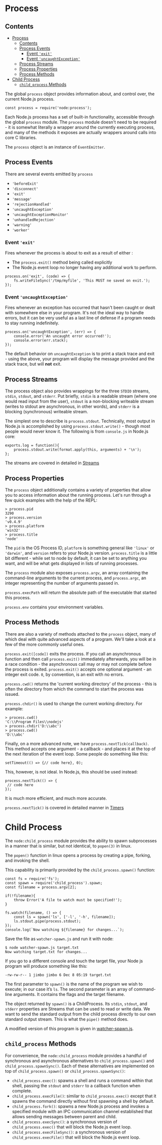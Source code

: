 # Process

## Contents

- [Process](#process)
  - [Contents](#contents)
  - [Process Events](#process-events)
    - [Event `'exit'`](#event-exit)
    - [Event `'uncaughtException'`](#event-uncaughtexception)
  - [Process Streams](#process-streams)
  - [Process Properties](#process-properties)
  - [Process Methods](#process-methods)
- [Child Process](#child-process)
  - [`child_process` Methods](#child_process-methods)

The global `process` object provides information about, and control over, the current Node.js process.

```
const process = require('node:process');
```

Each Node.js process has a set of built-in functionality, accessible through the global `process` module. The `process` module doesn't need to be required - it is somewhat literally a wrapper around the currently executing process, and many of the methods it exposes are actually wrappers around calls into core C libraries.
<br>

The `process` object is an instance of `EventEmitter`.

## Process Events

There are several events emitted by `process`

-   `'beforeExit'`
-   `'disconnect'`
-   `'exit'`
-   `'message'`
-   `'rejectionHandled'`
-   `'uncaughtException'`
-   `'uncaughtExceptionMonitor'`
-   `'unhandledRejection'`
-   `'warning'`
-   `'worker'`

### Event `'exit'`

Fires whenever the process is about to exit as a result of either :

-   The `process.exit()` method being called explicitly
-   The Node.js event loop no longer having any additional work to perform.

```
process.on('exit', (code) => {
    fs.writeFileSync('/tmp/myfile', 'This MUST ne saved on exit.');
});
```

### Event `'uncaughtException'`

Fires whenever an exception has occurred that hasn't been caught or dealt with somewhere else in your program.
It's not the ideal way to handle errors, but it can be very useful as a last line of defense if a program needs to stay running indefinitely.

```
process.on('uncaughtException', (err) => {
    console.error('An uncaught error occurred!');
    console.error(err.stack);
});
```

The default behavior on `uncaughtException` is to print a stack trace and exit - using the above, your program will display the message provided and the stack trace, but will **not** exit.

## Process Streams

The process object also provides wrappings for the three `STDIO` streams, `stdin`, `stdout`, and `stderr`. Put briefly, `stdin` is a readable stream (where one would read input from the user), `stdout` is a non-blocking writeable stream (writes to stdout are asynchronous, in other words), and `stderr` is a blocking (synchronous) writeable stream.
<br>

The simplest one to describe is `process.stdout`. Technically, most output in Node.js is accomplished by using `process.stdout.write()` - though most people would never know it. The following is from `console.js` in Node.js core:

```
exports.log = function(){
    process.stdout.write(format.apply(this, arguments) + '\n');
};
```

The streams are covered in detailed in [Streams](<../1.%20fundamentals%20(Timers%2C%20Streams%2C%20Buffers%20%26%20Event%20Emitters)/1.3%20streams/readme.md>)

## Process Properties

The `process` object additionally contains a variety of properties that allow you to access information about the running process. Let's run through a few quick examples with the help of the REPL:

```
> process.pid
3290
> process.version
'v0.4.9'
> process.platform
'win32'
> process.title
'node'
```

The `pid` is the OS Process ID, `platform` is something general like `'linux'` or `'darwin'`, and `version` refers to your Node.js version. `process.title` is a little bit different - while set to node by default, it can be set to anything you want, and will be what gets displayed in lists of running processes.
<br>

The `process` module also exposes `process.argv`, an array containing the command-line arguments to the current process, and `process.argc`, an integer representing the number of arguments passed in.
<br>

`process.execPath` will return the absolute path of the executable that started this process.
<br>

`process.env` contains your environment variables.

## Process Methods

There are also a variety of methods attached to the `process` object, many of which deal with quite advanced aspects of a program. We'll take a look at a few of the more commonly useful ones.
<br>

`process.exit([code])` exits the process. If you call an asynchronous function and then call `process.exit()` immediately afterwards, you will be in a race condition - the asynchronous call may or may not complete before the process is exited. `process.exit()` accepts one optional argument - an integer exit code. `0`, by convention, is an exit with no errors.
<br>

`process.cwd()` returns the 'current working directory' of the process - this is often the directory from which the command to start the process was issued.
<br>

`process.chdir()` is used to change the current working directory. For example:

```
> process.cwd()
'C:\\Program Files\\nodejs'
> process.chdir('D:\\abc')
> process.cwd()
'D:\\abc'
```

Finally, on a more advanced note, we have `process.nextTick(callback)`. This method accepts one argument - a callback - and places it at the top of the next iteration of the event loop. Some people do something like this:

```
setTimeout(() => {// code here}, 0);
```

This, however, is not ideal. In Node.js, this should be used instead:

```
process.nextTick(() => {
 // code here
});
```

It is much more efficient, and much more accurate.
<br>

`process.nextTick()` is covered in detailed manner in [Timers](<../1.%20fundamentals%20(Timers,%20Streams,%20Buffers%20&%20Event%20Emitters)/1.1%20timers/readme.md>)

# Child Process

The `node:child_process` module provides the ability to spawn subprocesses in a manner that is similar, but not identical, to `popen(3)` in linux.
<br>

The `popen()` function in linux opens a process by creating a pipe, forking, and invoking the shell.
<br>

This capability is primarily provided by the `child_process.spawn()` function:

```
const fs = require('fs');
const spawn = require('child_process').spawn;
const filename = process.argv[2];

if(!filename){
    throw Error('A file to watch must be specified!');
}

fs.watch(filename, () => {
    const ls = spawn('ls', ['-l', '-h', filename]);
    ls.stdout.pipe(process.stdout);
});
console.log(`Now watching ${filename} for changes...`);
```

Save the file as `watcher-spawn.js` and run it with node:

```
$ node watcher-spawn.js target.txt
Now watching target.txt for changes...
```

If you go to a different console and touch the target file, your Node js program will produce something like this:

```
-rw-rw-r-- 1 jimbo jimbo 6 Dec 8 05:19 target.txt
```

The first parameter to `spawn()` is the name of the program we wish to execute; in our case it’s `ls`. The second parameter is an array of command-line arguments. It contains the flags and the target filename.
<br>

The object returned by `spawn()` is a ChildProcess. Its `stdin`, `stdout`, and `stderr` properties are Streams that can be used to read or write data. We want to send the standard output from the child process directly to our own standard output stream. This is what the `pipe()` method does.

A modified version of this program is given in [watcher-spawn.js](./watcher-spawn.js).

## `child_process` Methods

For convenience, the `node:child_process` module provides a handful of synchronous and asynchronous alternatives to `child_process.spawn()` and `child_process.spawnSync()`. Each of these alternatives are implemented on top of `child_process.spawn()` or `child_process.spawnSync()`:

-   `child_process.exec()`: spawns a shell and runs a command within that shell, passing the `stdout` and `stderr` to a callback function when complete.
-   `child_process.execFile()`: similar to `child_process.exec()` except that it spawns the command directly without first spawning a shell by default.
-   `child_process.fork()`: spawns a new Node.js process and invokes a specified module with an IPC communication channel established that allows sending messages between parent and child.
-   `child_process.execSync()`: a synchronous version of `child_process.exec()` that will block the Node.js event loop.
-   `child_process.execFileSync()`: a synchronous version of `child_process.execFile()` that will block the Node.js event loop.
